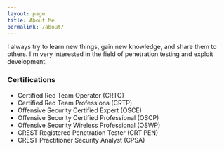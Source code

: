 ```yaml
---
layout: page
title: About Me
permalink: /about/
---
```


I always try to learn new things, gain new knowledge, and share them to others. I'm very interested in the field of penetration testing and exploit development.
<br/>

### Certifications

* Certified Red Team Operator (CRTO)
* Certified Red Team Professiona (CRTP)
* Offensive Security Certified Expert (OSCE)
* Offensive Security Certified Professional (OSCP)
* Offensive Security Wireless Professional (OSWP)
* CREST Registered Penetration Tester (CRT PEN)
* CREST Practitioner Security Analyst (CPSA)
